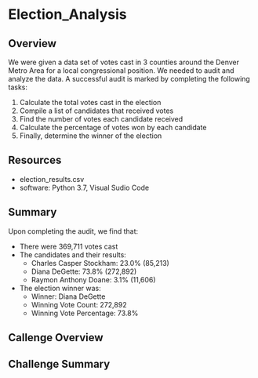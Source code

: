 # Election_Analysis

## Overview
We were given a data set of votes cast in 3 counties around the Denver Metro Area for a local congressional position. We needed to audit and analyze the data. A successful audit is marked by completing the following tasks:

1. Calculate the total votes cast in the election
2. Compile a list of candidates that received votes
3. Find the number of votes each candidate received
4. Calculate the percentage of votes won by each candidate
5. Finally, determine the winner of the election

## Resources
- election_results.csv
- software: Python 3.7, Visual Sudio Code

## Summary
Upon completing the audit, we find that:
- There were 369,711 votes cast
- The candidates and their results:
  - Charles Casper Stockham: 23.0% (85,213)
  - Diana DeGette: 73.8% (272,892)
  - Raymon Anthony Doane: 3.1% (11,606)
- The election winner was:
  - Winner: Diana DeGette
  - Winning Vote Count: 272,892
  - Winning Vote Percentage: 73.8%

## Callenge Overview

## Challenge Summary
